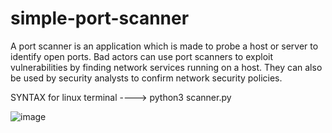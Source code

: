 # simple-port-scanner
A port scanner is an application which is made to probe a host or server to identify open ports. Bad actors can use port scanners to exploit vulnerabilities by finding network services running on a host. They can also be used by security analysts to confirm network security policies.

SYNTAX for linux terminal ---->  python3 scanner.py <ip>

![image](https://github.com/bleak14midwinter/simple-port-scanner/assets/161506798/d50f0c67-90e6-448f-b590-da0c88a3c584)

